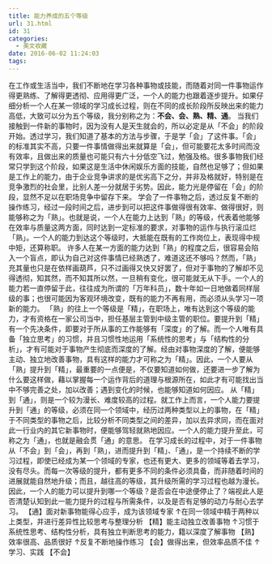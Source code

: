 ```yaml
---
title: 能力养成的五个等级
url: 31.html
id: 31
categories:
  - 美文收藏
date: 2016-06-02 11:24:03
tags:
---
```


在工作或生活当中，我们不断地在学习各种事物或技能，而随着对同一件事物运作得更熟练、了解得更透彻、应用得更广泛，一个人的能力也跟着逐步提升。如果仔细分析一个人在某一领域的学习成长过程，则在不同的成长阶段所反映出来的能力高低，大致可以分为五个等级，我分别称之为：**不会、会、熟、精、通**。 当我们接触到一件新的事物时，因为没有人是天生就会的，所以必定是从「不会」的阶段开始。透过学习，我们知道了基本的方法与步骤，于是学「会」了这件事。「会」的标准其实不高，只要一件事情做得出来就算是「会」，但可能要花太多时间而没有效率，且做出来的质量也可能只有六十分低空飞过，勉强及格。很多事物我们经常只学到这个阶段，如果这是生活中休闲娱乐方面的技能，自然也足够了；但如果是工作上的能力，由于企业竞争讲求的是优劣高下之分，并非及格就好，特别是在竞争激烈的社会里，比别人差一分就居于劣势。因此，能力光是停留在「会」的阶段，显然不足以在职场竞争中留存下来。 学会了一件事物之后，透过反复不断的操作练习，经过一段时间之后，进步到可以把这件事做得很有效率、做得很好，则能够称之为「熟」。也就是说，一个人在能力上达到「熟」的等级，代表着他能够在效率与质量这两方面，同时达到一定标准的要求，对事物的运作与执行滚瓜烂「熟」。一个人的能力到达这个等级时，大抵能在既有的工作岗位上，表现得中规中矩，还算称职。 许多人在某一方面的能力达到「熟」的程度之后，很容易会陷入一个盲点，即认为自己对这件事情已经熟透了，难道这还不够吗？然而，「熟」充其量也只是在依样画葫芦，只不过画得又快又好罢了，但对于事物的了解却不见得透彻，知其然，而不知其所以然，一旦稍有变化，很可能就无从下手。一个人的能力若一直停留于此，往往成为所谓的「万年科员」，数十年如一日地做着同样层级的事；也很可能因为客观环境改变，既有的能力不再有用，而必须从头学习一项新的能力。 「熟」的往上一个等级是「精」，在职场上，唯有达到这个等级的能力，才有资格在一家公司当中，担任基层主管到中级主管的职位。要提升到「精」有一个先决条件，即要对于所从事的工作能够有「深度」的了解。而一个人唯有具备「独立思考」的习惯，并且习惯性地运用「系统性的思考」与「结构性的分析」，才有可能对于事物产生彻底而深度的了解。经由对事物深度的了解，便能够主动、独立地改善事物，具有这样的能力才可称之为「精」。因此，一个人要从「熟」提升到「精」，最重要的一点便是，不仅要知道如何做，还要进一步了解为什么要这样做，藉以掌握每一个运作背后的道理与根源所在，如此才有可能找出当中不够完善之处，加以改善；遇到变化的时候，也能够知道如何因应。 从「精」到「通」，则是一个较为漫长、难度较高的过程。就工作上而言，一个人能力要提升到「通」的等级，必须在同一个领域中，经历过两种类型以上的事物，在「精」于不同类型的事物之后，比较分析不同类型之间的差异，加以去异求同，而在面对此一行业内的其它新事物时，便能够驾轻就熟地因应。一个人的能力提升至此，可称之为「通」，也就是融会贯「通」的意思。 在学习成长的过程中，对于一件事物从「不会」到「会」，再到「熟」，进而提升到「精」、「通」，是一个持续不断的学习过程，即使已经成为某一个领域的专家，也还有更大、更多的领域等着去学习，没有尽头。而每一次等级的提升，都有更多不同的条件必须具备，而非随着时间的进展就能自然地升级；而且，越往高的等级，其升级所需的学习过程也越为漫长。因此，一个人的能力可以提升到哪一个等级？是否会在中途便停止了？端视此人是否清楚认知到此一能力提升的过程与所需条件，以及是否有足够的动力与耐心去学习。 【通】面对新事物能得心应手，成为该领域专家 ↑在同一领域中精于两种以上类型，并进行差异性比较思考与整理分析 【精】能主动独立改善事物 ↑习惯于系统性思考、结构性分析，具有独立判断思考的能力，籍以深度了解事物 【熟】效率很高、品质很好 ↑反复不断地操作练习 【会】做得出来，但效率品质不佳 ↑学习、实践 【不会】